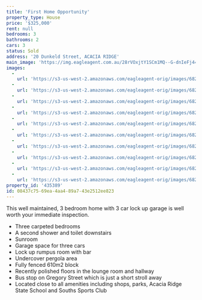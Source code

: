 ```yaml
---
title: 'First Home Opportunity'
property_type: House
price: '$325,000'
rent: null
bedrooms: 3
bathrooms: 2
cars: 3
status: Sold
address: '20 Dunkeld Street, ACACIA RIDGE'
main_image: 'https://img.eagleagent.com.au/28rVOxjtY1SCm1MQ--G-dnIeFj4=/1280x854/smart/https://s3-us-west-2.amazonaws.com/eagleagent-orig/images/6824041/115089487-image-M.jpg'
images:
  -
    url: 'https://s3-us-west-2.amazonaws.com/eagleagent-orig/images/6824050/115089487-image-I.jpg'
  -
    url: 'https://s3-us-west-2.amazonaws.com/eagleagent-orig/images/6824049/115089487-image-H.jpg'
  -
    url: 'https://s3-us-west-2.amazonaws.com/eagleagent-orig/images/6824048/115089487-image-G.jpg'
  -
    url: 'https://s3-us-west-2.amazonaws.com/eagleagent-orig/images/6824047/115089487-image-F.jpg'
  -
    url: 'https://s3-us-west-2.amazonaws.com/eagleagent-orig/images/6824046/115089487-image-E.jpg'
  -
    url: 'https://s3-us-west-2.amazonaws.com/eagleagent-orig/images/6824045/115089487-image-D.jpg'
  -
    url: 'https://s3-us-west-2.amazonaws.com/eagleagent-orig/images/6824044/115089487-image-C.jpg'
  -
    url: 'https://s3-us-west-2.amazonaws.com/eagleagent-orig/images/6824043/115089487-image-B.jpg'
  -
    url: 'https://s3-us-west-2.amazonaws.com/eagleagent-orig/images/6824042/115089487-image-A.jpg'
  -
    url: 'https://s3-us-west-2.amazonaws.com/eagleagent-orig/images/6824041/115089487-image-M.jpg'
property_id: '435389'
id: 08437c75-69ea-4aa4-89a7-43e2512ee823
---
```

This well maintained, 3 bedroom home with 3 car lock up garage is well worth your immediate inspection.

*  Three carpeted bedrooms
*  A second shower and toilet downstairs
*  Sunroom
*  Garage space for three cars
*  Lock up rumpus room with bar
*  Undercover pergola area
*  Fully fenced 610m2 block
*  Recently polished floors in the lounge room and hallway
*  Bus stop on Gregory Street which is just a short stroll away
*  Located close to all amenities including shops, parks, Acacia Ridge State School and Souths Sports Club